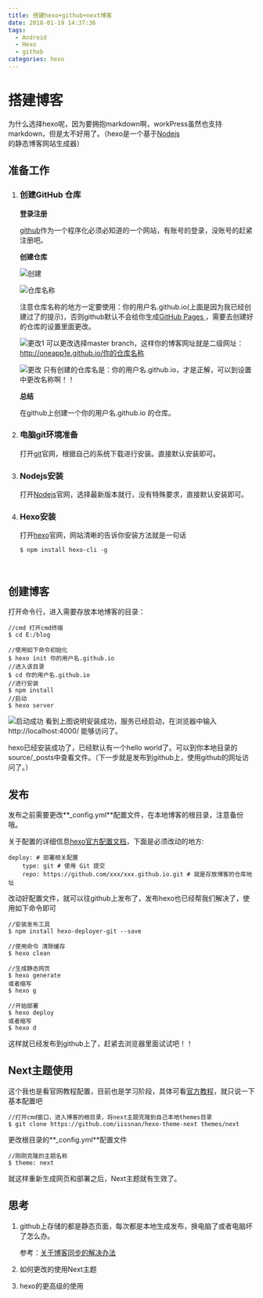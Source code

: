 ```yaml
---
title: 搭建hexo+github+next博客
date: 2018-01-19 14:37:36
tags:
  - Android
  - Hexo
  - githob
categories: hexo
---
```


# 搭建博客

为什么选择hexo呢，因为要拥抱markdown啊，workPress虽然也支持markdown，但是太不好用了。（hexo是一个基于[Nodejs](http://nodejs.cn/)的静态博客网站生成器）

## 准备工作

1. ### 创建GitHub 仓库

    **登录注册**

   [github](https://github.com/)作为一个程序化必须必知道的一个网站，有账号的登录，没账号的赶紧注册吧。

   **创建仓库**

   ![创建](https://ws1.sinaimg.cn/large/6a7720d1ly1fnlzyaez23j20hl05g0t0.jpg)

   ![仓库名称](https://ws1.sinaimg.cn/large/6a7720d1ly1fnlzzttixvj20mc0hc3zu.jpg)

   注意仓库名称的地方一定要使用：你的用户名.github.io(上面是因为我已经创建过了的提示)，否则github默认不会给你生成[GitHub Pages ](https://pages.github.com/)，需要去创建好的仓库的设置里面更改。

   ![更改1](https://ws1.sinaimg.cn/large/6a7720d1ly1fnm07t9jjjj20nn0btgmf.jpg)
   可以更改选择master branch，这样你的博客网址就是二级网址：http://oneapp1e.github.io/你的仓库名称

   ![更改](https://ws1.sinaimg.cn/large/6a7720d1ly1fnm03lweusj20lv0ilgmx.jpg)
   只有创建的仓库名是：你的用户名.github.io，才是正解，可以到设置中更改名称啊！！

   **总结**

   在github上创建一个你的用户名.github.io 的仓库。

2. ### 电脑git环境准备

   打开[git](https://git-scm.com/download/)官网，根据自己的系统下载进行安装。直接默认安装即可。

3. ###  Nodejs安装

   打开[Nodejs](http://nodejs.cn/)官网，选择最新版本就行，没有特殊要求，直接默认安装即可。

4. ###  Hexo安装

   打开[hexo](https://hexo.io/)官网，网站清晰的告诉你安装方法就是一句话

   ```shell
   $ npm install hexo-cli -g
   ```

   ​

## 创建博客

打开命令行，进入需要存放本地博客的目录：

```shell
//cmd 打开cmd终端
$ cd E:/blog

//使用如下命令初始化
$ hexo init 你的用户名.github.io
//进入该目录
$ cd 你的用户名.github.io
//进行安装
$ npm install
//启动
$ hexo server

```

![启动成功](https://ws1.sinaimg.cn/large/6a7720d1ly1fnm0w9d73yj20ei04r0sv.jpg)
看到上图说明安装成功，服务已经启动，在浏览器中输入  http://localhost:4000/ 能够访问了。

hexo已经安装成功了，已经默认有一个hello world了。可以到你本地目录的source/_posts中查看文件。（下一步就是发布到github上，使用github的网址访问了。）

## 发布

发布之前需要更改**_config.yml**配置文件，在本地博客的根目录，注意备份哦。

关于配置的详细信息[hexo官方配置文档](https://hexo.io/zh-cn/docs/configuration.html)，下面是必须改动的地方:

```
deploy: # 部署相关配置
    type: git # 使用 Git 提交
    repo: https://github.com/xxx/xxx.github.io.git # 就是存放博客的仓库地址
```

改动好配置文件，就可以往github上发布了，发布hexo也已经帮我们解决了，使用如下命令即可

```shell
//安装发布工具
$ npm install hexo-deployer-git --save

//使用命令 清除缓存
$ hexo clean

//生成静态网页
$ hexo generate 
或者缩写
$ hexo g

//开始部署
$ hexo deploy
或者缩写
$ hexo d
```

这样就已经发布到github上了，赶紧去浏览器里面试试吧！！



## Next主题使用

这个我也是看官网教程配置，目前也是学习阶段，具体可看[官方教程](http://theme-next.iissnan.com/getting-started.html)，就只说一下基本配置吧

```shell
//打开cmd窗口，进入博客的根目录，将next主题克隆到自己本地themes目录
$ git clone https://github.com/iissnan/hexo-theme-next themes/next
```

更改根目录的**_config.yml**配置文件

```shell
//刚刚克隆的主题名称
$ theme: next 
```

就这样重新生成网页和部署之后，Next主题就有生效了。



## 思考

1. github上存储的都是静态页面，每次都是本地生成发布，换电脑了或者电脑坏了怎么办。

   参考：[关于博客同步的解决办法](http://devtian.me/2015/03/17/blog-sync-solution/)

2. 如何更改的使用Next主题

3. hexo的更高级的使用



